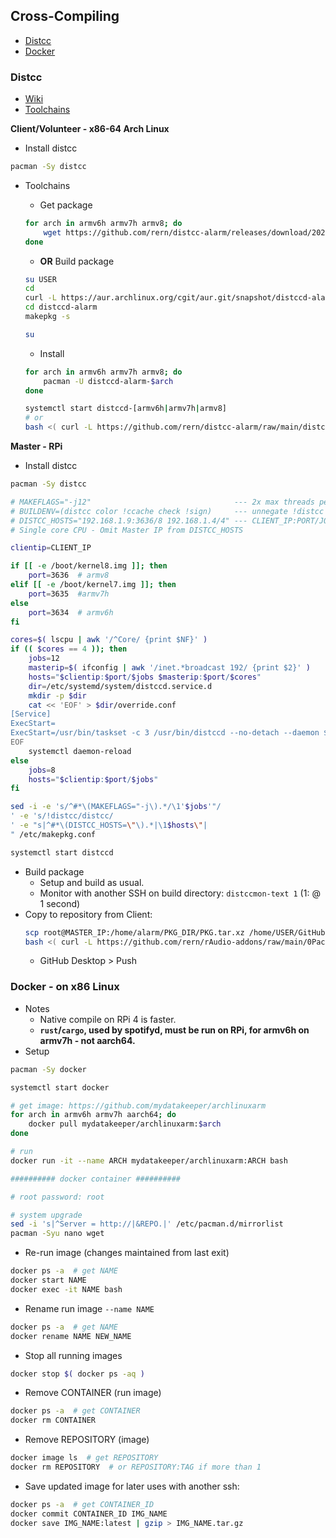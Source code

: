 Cross-Compiling
---
- [Distcc](#distcc)
- [Docker](#docker)

### Distcc
- [Wiki](https://archlinuxarm.org/wiki/Distributed_Compiling)
- [Toolchains](https://aur.archlinux.org/packages/distccd-alarm-armv7h/)

**Client/Volunteer - x86-64 Arch Linux**
- Install distcc
```sh
pacman -Sy distcc
```
- Toolchains
	- Get package
	```sh
	for arch in armv6h armv7h armv8; do
		wget https://github.com/rern/distcc-alarm/releases/download/20200823/distccd-alarm-$arch-10.2.0.20200823-3-x86_64.pkg.tar.zst
	done
	```

	- **OR** Build package
	```sh
	su USER
	cd
	curl -L https://aur.archlinux.org/cgit/aur.git/snapshot/distccd-alarm.tar.gz | bsdtar xf -
	cd distccd-alarm
	makepkg -s

	su
	```

	- Install
	```sh
	for arch in armv6h armv7h armv8; do
		pacman -U distccd-alarm-$arch
	done

	systemctl start distccd-[armv6h|armv7h|armv8]
	# or
	bash <( curl -L https://github.com/rern/distcc-alarm/raw/main/distcc.sh )
	```
**Master - RPi**
- Install distcc
```sh
pacman -Sy distcc

# MAKEFLAGS="-j12"                                --- 2x max threads per client
# BUILDENV=(distcc color !ccache check !sign)     --- unnegate !distcc
# DISTCC_HOSTS="192.168.1.9:3636/8 192.168.1.4/4" --- CLIENT_IP:PORT/JOBS (JOBS: 2x max threads per client)
# Single core CPU - Omit Master IP from DISTCC_HOSTS

clientip=CLIENT_IP

if [[ -e /boot/kernel8.img ]]; then
	port=3636  # armv8
elif [[ -e /boot/kernel7.img ]]; then
	port=3635  #armv7h
else
	port=3634  # armv6h
fi

cores=$( lscpu | awk '/^Core/ {print $NF}' )
if (( $cores == 4 )); then
	jobs=12
	masterip=$( ifconfig | awk '/inet.*broadcast 192/ {print $2}' )
	hosts="$clientip:$port/$jobs $masterip:$port/$cores"
	dir=/etc/systemd/system/distccd.service.d
	mkdir -p $dir
	cat << 'EOF' > $dir/override.conf
[Service]
ExecStart=
ExecStart=/usr/bin/taskset -c 3 /usr/bin/distccd --no-detach --daemon $DISTCC_ARGS
EOF
	systemctl daemon-reload
else
	jobs=8
	hosts="$clientip:$port/$jobs"
fi

sed -i -e 's/^#*\(MAKEFLAGS="-j\).*/\1'$jobs'"/
' -e 's/!distcc/distcc/
' -e "s|^#*\(DISTCC_HOSTS=\"\).*|\1$hosts\"|
" /etc/makepkg.conf

systemctl start distccd
```
- Build package
	- Setup and build as usual.
	- Monitor with another SSH on build directory: `distccmon-text 1` (1: @ 1 second)
- Copy to repository from Client:
	```sh
	scp root@MASTER_IP:/home/alarm/PKG_DIR/PKG.tar.xz /home/USER/GitHub/rern.github.io/ARCH
	bash <( curl -L https://github.com/rern/rAudio-addons/raw/main/0Packages/repoupdate.sh )	
	```
	- GitHub Desktop > Push


### Docker - on x86 Linux
- Notes
	- Native compile on RPi 4 is faster.
	- **`rust`/`cargo`, used by spotifyd,  must be run on RPi, for armv6h on armv7h - not aarch64.**
- Setup
```sh
pacman -Sy docker

systemctl start docker

# get image: https://github.com/mydatakeeper/archlinuxarm
for arch in armv6h armv7h aarch64; do
	docker pull mydatakeeper/archlinuxarm:$arch
done

# run
docker run -it --name ARCH mydatakeeper/archlinuxarm:ARCH bash

########## docker container ##########

# root password: root

# system upgrade
sed -i 's|^Server = http://|&REPO.|' /etc/pacman.d/mirrorlist
pacman -Syu nano wget
```
- Re-run image (changes maintained from last exit)
```sh
docker ps -a  # get NAME
docker start NAME
docker exec -it NAME bash
```
- Rename run image `--name NAME`
```sh
docker ps -a  # get NAME
docker rename NAME NEW_NAME
```
- Stop all running images
```sh
docker stop $( docker ps -aq )
```
- Remove CONTAINER (run image)
```sh
docker ps -a  # get CONTAINER
docker rm CONTAINER
```
- Remove REPOSITORY (image)
```sh
docker image ls  # get REPOSITORY
docker rm REPOSITORY  # or REPOSITORY:TAG if more than 1
```
- Save updated image for later uses with another ssh:
```sh
docker ps -a  # get CONTAINER_ID
docker commit CONTAINER_ID IMG_NAME
docker save IMG_NAME:latest | gzip > IMG_NAME.tar.gz
```
